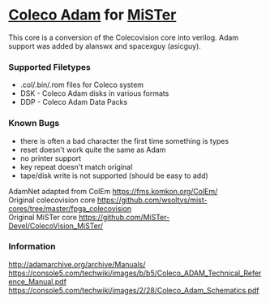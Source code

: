 # [Coleco Adam](https://en.wikipedia.org/wiki/Coleco_Adam) for [MiSTer](https://mister-devel.github.io/MkDocs_MiSTer/)

This core is a conversion of the Colecovision core into verilog. Adam support was added by alanswx and spacexguy (asicguy).  


### Supported Filetypes
 * .col/.bin/.rom files for Coleco system
 * DSK - Coleco Adam disks in various formats
 * DDP - Coleco Adam Data Packs

### Known Bugs

 * there is often a bad character the first time something is types
 * reset doesn't work quite the same as Adam
 * no printer support
 * key repeat doesn't match original
 * tape/disk write is not supported (should be easy to add) 

AdamNet adapted from ColEm https://fms.komkon.org/ColEm/  
Original colecovision core https://github.com/wsoltys/mist-cores/tree/master/fpga_colecovision  
Original MiSTer core https://github.com/MiSTer-Devel/ColecoVision_MiSTer/  


### Information

http://adamarchive.org/archive/Manuals/  
https://console5.com/techwiki/images/b/b5/Coleco_ADAM_Technical_Reference_Manual.pdf  
https://console5.com/techwiki/images/2/28/Coleco_Adam_Schematics.pdf  
